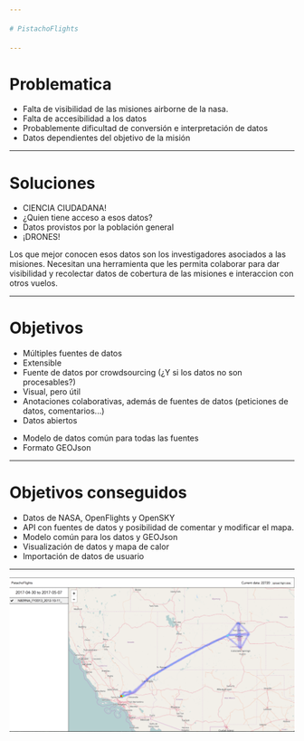 ```yaml
---

# PistachoFlights

---
```


# Problematica

- Falta de visibilidad de las misiones airborne de la nasa.
- Falta de accesibilidad a los datos
- Probablemente dificultad de conversión e interpretación de datos
 - Datos dependientes del objetivo de la misión


---

# Soluciones

- CIENCIA CIUDADANA!
 - ¿Quien tiene acceso a esos datos?
- Datos provistos por la población general
 - ¡DRONES!

Los que mejor conocen esos datos son los investigadores asociados
a las misiones. Necesitan una herramienta que les permita colaborar para
dar visibilidad y recolectar datos de cobertura de las misiones e
interaccion con otros vuelos.

---

# Objetivos

- Múltiples fuentes de datos
- Extensible
- Fuente de datos por crowdsourcing (¿Y si los datos no son procesables?)
- Visual, pero útil
- Anotaciones colaborativas, además de fuentes de datos
  (peticiones de datos, comentarios...)
- Datos abiertos
+ Modelo de datos común para todas las fuentes
+ Formato GEOJson

---

# Objetivos conseguidos

- Datos de NASA, OpenFlights y OpenSKY
- API con fuentes de datos y posibilidad de comentar y modificar el mapa.
- Modelo común para los datos y GEOJson
- Visualización de datos y mapa de calor
- Importación de datos de usuario

---

![Captura](https://raw.githubusercontent.com/PistachoSoft/SpaceApps2017/develop/doc/screenshot.png)
